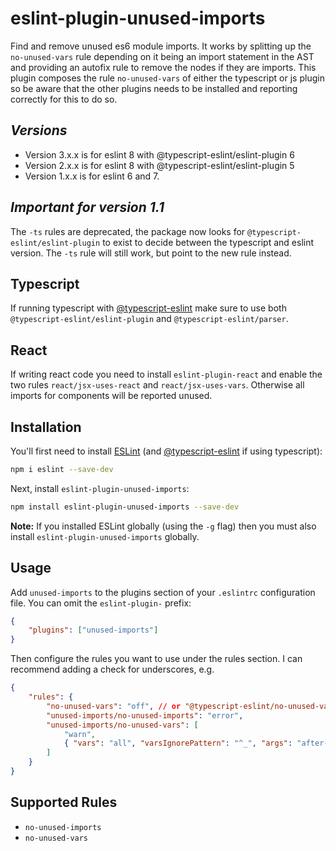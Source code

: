 # eslint-plugin-unused-imports

Find and remove unused es6 module imports. It works by splitting up the `no-unused-vars` rule depending on it being an import statement in the AST and providing an autofix rule to remove the nodes if they are imports. This plugin composes the rule `no-unused-vars` of either the typescript or js plugin so be aware that the other plugins needs to be installed and reporting correctly for this to do so.

## _Versions_

* Version 3.x.x is for eslint 8 with @typescript-eslint/eslint-plugin 6
* Version 2.x.x is for eslint 8 with @typescript-eslint/eslint-plugin 5
* Version 1.x.x is for eslint 6 and 7.

## _Important for version 1.1_

The `-ts` rules are deprecated, the package now looks for `@typescript-eslint/eslint-plugin` to exist to decide between the typescript and eslint version.
The `-ts` rule will still work, but point to the new rule instead.

## Typescript

If running typescript with [@typescript-eslint](https://github.com/typescript-eslint/typescript-eslint) make sure to use both `@typescript-eslint/eslint-plugin` and `@typescript-eslint/parser`.

## React

If writing react code you need to install `eslint-plugin-react` and enable the two rules `react/jsx-uses-react` and `react/jsx-uses-vars`. Otherwise all imports for components will be reported unused.

## Installation

You'll first need to install [ESLint](http://eslint.org) (and [@typescript-eslint](https://github.com/typescript-eslint/typescript-eslint) if using typescript):

```bash
npm i eslint --save-dev
```

Next, install `eslint-plugin-unused-imports`:

```bash
npm install eslint-plugin-unused-imports --save-dev
```

**Note:** If you installed ESLint globally (using the `-g` flag) then you must also install `eslint-plugin-unused-imports` globally.

## Usage

Add `unused-imports` to the plugins section of your `.eslintrc` configuration file. You can omit the `eslint-plugin-` prefix:

```json
{
	"plugins": ["unused-imports"]
}
```

Then configure the rules you want to use under the rules section. I can recommend adding a check for underscores, e.g.

```json
{
	"rules": {
		"no-unused-vars": "off", // or "@typescript-eslint/no-unused-vars": "off",
		"unused-imports/no-unused-imports": "error",
		"unused-imports/no-unused-vars": [
			"warn",
			{ "vars": "all", "varsIgnorePattern": "^_", "args": "after-used", "argsIgnorePattern": "^_" }
		]
	}
}
```

## Supported Rules

- `no-unused-imports`
- `no-unused-vars`
